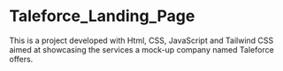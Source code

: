 # Taleforce_Landing_Page
This is a project developed with Html, CSS, JavaScript and Tailwind CSS aimed at showcasing the services a mock-up company named Taleforce offers. 
